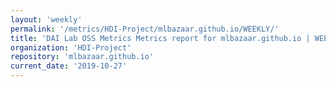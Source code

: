 ```yaml
---
layout: 'weekly'
permalink: '/metrics/HDI-Project/mlbazaar.github.io/WEEKLY/'
title: 'DAI Lab OSS Metrics Metrics report for mlbazaar.github.io | WEEKLY-REPORT-2019-10-27'
organization: 'HDI-Project'
repository: 'mlbazaar.github.io'
current_date: '2019-10-27'
---
```

